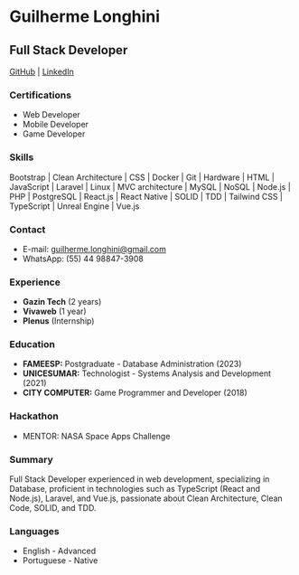 # Guilherme Longhini

## Full Stack Developer

[GitHub](https://www.github.com/Longhini404/) | [LinkedIn](https://www.linkedin.com/in/guilherme-longhini/)

### Certifications

- Web Developer
- Mobile Developer
- Game Developer

### Skills

Bootstrap | Clean Architecture | CSS | Docker | Git | Hardware | HTML | JavaScript | Laravel | Linux | MVC architecture | MySQL | NoSQL | Node.js | PHP | PostgreSQL | React.js | React Native | SOLID | TDD | Tailwind CSS | TypeScript | Unreal Engine | Vue.js

### Contact

- E-mail: guilherme.longhini@gmail.com
- WhatsApp: (55) 44 98847-3908

### Experience

- **Gazin Tech** (2 years)
- **Vivaweb** (1 year)
- **Plenus** (Internship)

### Education

- **FAMEESP:** Postgraduate - Database Administration (2023)
- **UNICESUMAR:** Technologist - Systems Analysis and Development (2021)
- **CITY COMPUTER:** Game Programmer and Developer (2018)

### Hackathon

- MENTOR: NASA Space Apps Challenge

### Summary

Full Stack Developer experienced in web development, specializing in Database, proficient in technologies such as TypeScript (React and Node.js), Laravel, and Vue.js,
passionate about Clean Architecture, Clean Code, SOLID, and TDD.

### Languages

- English - Advanced
- Portuguese - Native
